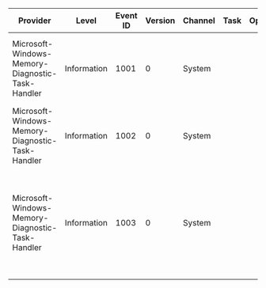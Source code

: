 Provider                                          |  Level        |  Event ID  |  Version  |  Channel  |  Task  |  Opcode  |  Keyword  |  Message
--------------------------------------------------|---------------|------------|-----------|-----------|--------|----------|-----------|-------------------------------------------------------------------------------
Microsoft-Windows-Memory-Diagnostic-Task-Handler  |  Information  |  1001      |  0        |  System   |        |          |           |  Windows removed bad memory regions from this PC.
Microsoft-Windows-Memory-Diagnostic-Task-Handler  |  Information  |  1002      |  0        |  System   |        |          |           |
Microsoft-Windows-Memory-Diagnostic-Task-Handler  |  Information  |  1003      |  0        |  System   |        |          |           |  Windows removed the maximum number of bad memory regions allowed for this PC.